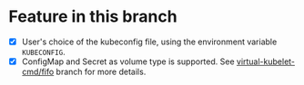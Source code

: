 # Feature in this branch

- [x] User's choice of the kubeconfig file, using the environment variable `KUBECONFIG`.
- [x] ConfigMap and Secret as volume type is supported. See [virtual-kubelet-cmd/fifo](https://github.com/tsaie79/virtual-kubelet-cmd/tree/fifo) branch for more details.
